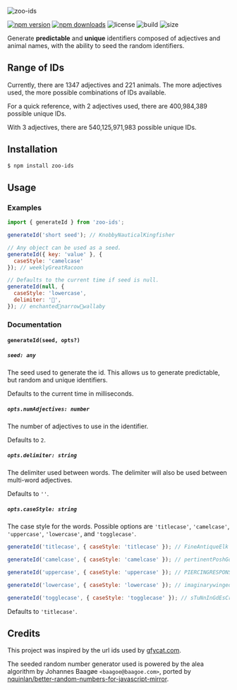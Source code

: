 ![zoo-ids](https://user-images.githubusercontent.com/42545742/102789911-b5b15d80-43df-11eb-9f42-7bfe245f7bf4.png)

[![npm version](http://img.shields.io/npm/v/zoo-ids.svg)](https://www.npmjs.com/package/zoo-ids)
[![npm downloads](https://img.shields.io/npm/dm/zoo-ids.svg)](https://www.npmjs.com/package/zoo-ids)
![license](https://img.shields.io/npm/l/zoo-ids)
![build](https://img.shields.io/github/workflow/status/bryanmylee/zoo-ids/publish)
![size](https://img.shields.io/bundlephobia/min/zoo-ids)

Generate **predictable** and **unique** identifiers composed of adjectives and animal names, with the ability to seed the random identifiers.

## Range of IDs

Currently, there are 1347 adjectives and 221 animals. The more adjectives used, the more possible combinations of IDs available.

For a quick reference, with 2 adjectives used, there are 400,984,389 possible unique IDs.

With 3 adjectives, there are 540,125,971,983 possible unique IDs.

## Installation

```bash
$ npm install zoo-ids
```

## Usage

### Examples

```js
import { generateId } from 'zoo-ids';

generateId('short seed'); // KnobbyNauticalKingfisher

// Any object can be used as a seed.
generateId({ key: 'value' }, {
  caseStyle: 'camelcase'
}); // weeklyGreatRacoon

// Defaults to the current time if seed is null.
generateId(null, {
  caseStyle: 'lowercase',
  delimiter: '🍓',
}); // enchanted🍓narrow🍓wallaby
```

### Documentation

#### `generateId(seed, opts?)`

##### `seed: any`

The seed used to generate the id. This allows us to generate predictable, but
random and unique identifiers.

Defaults to the current time in milliseconds.

##### `opts.numAdjectives: number`

The number of adjectives to use in the identifier.

Defaults to `2`.

##### `opts.delimiter: string`

The delimiter used between words. The delimiter will also be used between
multi-word adjectives.

Defaults to `''`.

##### `opts.caseStyle: string`

The case style for the words. Possible options are `'titlecase'`, `'camelcase'`, `'uppercase'`, `'lowercase'`, and `'togglecase'`.

```js
generateId('titlecase', { caseStyle: 'titlecase' }); // FineAntiqueElk

generateId('camelcase', { caseStyle: 'camelcase' }); // pertinentPoshGoldfinch

generateId('uppercase', { caseStyle: 'uppercase' }); // PIERCINGRESPONSIBLECAMEL

generateId('lowercase', { caseStyle: 'lowercase' }); // imaginarywingedsalamander

generateId('togglecase', { caseStyle: 'togglecase' }); // sTuNnInGdEsCrIpTiVepEaFoWl
```

Defaults to `'titlecase'`.

## Credits

This project was inspired by the url ids used by [gfycat.com](https://gfycat.com).

The seeded random number generator used is powered by the alea algorithm by
Johannes Baagøe `<baagoe@baagoe.com>`, ported by [nquinlan/better-random-numbers-for-javascript-mirror](https://github.com/nquinlan/better-random-numbers-for-javascript-mirror/blob/master/support/js/Alea.js).
